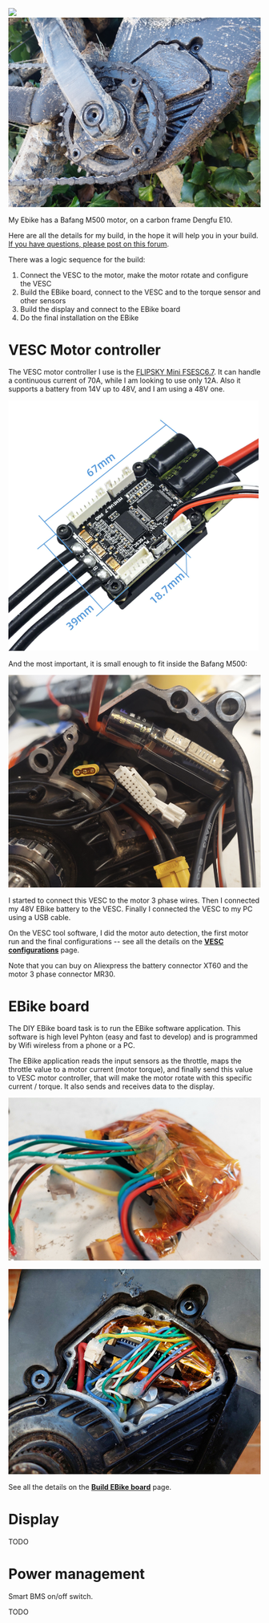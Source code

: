[![](ebike-2.jpg)](ebike-2.jpg) [![](ebike-1.jpg)](ebike-1.jpg)

My Ebike has a Bafang M500 motor, on a carbon frame Dengfu E10.

Here are all the details for my build, in the hope it will help you in your build. [If you have questions, please post on this forum](https://endless-sphere.com/forums/viewtopic.php?f=28&t=100777&start=1650).

There was a logic sequence for the build:
1. Connect the VESC to the motor, make the motor rotate and configure the VESC
2. Build the EBike board, connect to the VESC and to the torque sensor and other sensors
3. Build the display and connect to the EBike board
4. Do the final installation on the EBike

# VESC Motor controller

The VESC motor controller I use is the [FLIPSKY Mini FSESC6.7](https://flipsky.net/products/flipsky-mini-fsesc6-7-pro-70a-base-on-vesc6-6-with-aluminum-anodized-heat-sink). It can handle a continuous current of 70A, while I am looking to use only 12A. Also it supports a battery from 14V up to 48V, and I am using a 48V one.

![](FLIPSKY_Mini_FSESC6.7-1.png)

And the most important, it is small enough to fit inside the Bafang M500:

![](FLIPSKY_Mini_FSESC6.7-2.png)

I started to connect this VESC to the motor 3 phase wires. Then I connected my 48V EBike battery to the VESC. Finally I connected the VESC to my PC using a USB cable.

On the VESC tool software, I did the motor auto detection, the first motor run and the final configurations -- see all the details on the [**VESC configurations**](VESC_configurations/VESC_configurations.md) page.

Note that you can buy on Aliexpress the battery connector XT60 and the motor 3 phase connector MR30.

# EBike board

The DIY EBike board task is to run the EBike software application. This software is high level Pyhton (easy and fast to develop) and is programmed by Wifi wireless from a phone or a PC.

The EBike application reads the input sensors as the throttle, maps the throttle value to a motor current (motor torque), and finally send this value to VESC motor controller, that will make the motor rotate with this specific current / torque.
It also sends and receives data to the display.

[![](build_EBike_board/EBike_board-6.jpg)](build_EBike_board/build_EBike_board.md)

[![](build_EBike_board/EBike_board-7.jpg)](build_EBike_board/build_EBike_board.md)

See all the details on the [**Build EBike board**](build_EBike_board/build_EBike_board.md) page.

# Display

TODO

# Power management

Smart BMS on/off switch.

TODO